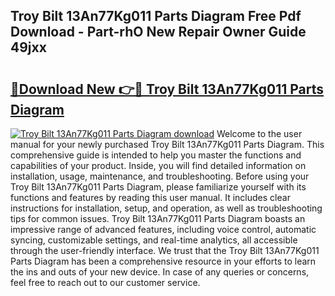 ## Troy Bilt 13An77Kg011 Parts Diagram Free Pdf Download - Part-rhO New Repair Owner Guide 49jxx

# <h2><a href="http://dfi3xm2.blite.top/?on=Troy+Bilt+13An77Kg011+Parts+Diagram">🔗Download New 👉🔴 Troy Bilt 13An77Kg011 Parts Diagram</a></h2>

[![Troy Bilt 13An77Kg011 Parts Diagram download](https://i.imgur.com/lujVjoI.png)](http://dfi3xm2.blite.top/?on=Troy+Bilt+13An77Kg011+Parts+Diagram)
Welcome to the user manual for your newly purchased Troy Bilt 13An77Kg011 Parts Diagram. This comprehensive guide is intended to help you master the functions and capabilities of your product. Inside, you will find detailed information on installation, usage, maintenance, and troubleshooting. Before using your Troy Bilt 13An77Kg011 Parts Diagram, please familiarize yourself with its functions and features by reading this user manual. It includes clear instructions for installation, setup, and operation, as well as troubleshooting tips for common issues. Troy Bilt 13An77Kg011 Parts Diagram boasts an impressive range of advanced features, including voice control, automatic syncing, customizable settings, and real-time analytics, all accessible through the user-friendly interface. We trust that the Troy Bilt 13An77Kg011 Parts Diagram has been a comprehensive resource in your efforts to learn the ins and outs of your new device. In case of any queries or concerns, feel free to reach out to our customer service.

